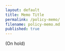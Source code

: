 ```yaml
---
layout: default
title: Memo Title
permalink: /policy-memo/
filename: policy-memo.md
published: true
---
```


(On hold)
